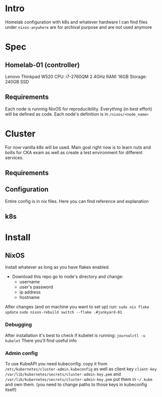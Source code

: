 # Intro
Homelab configuration with k8s and whatever hardware I can find
files under `nixos-anywhere` are for archival purpose and are not used anymore

# Spec
## Homelab-01 (controller)
Lenovo Thinkpad W520
CPU: i7-2760QM 2.4GHz
RAM: 16GB
Storage: 240GB SSD

## Requirements
Each node is running NixOS for reproducibility. Everything (in best effort) will be defined as code. Each node's definition is in `/nixos/<node_name>`

# Cluster
For now vanilla k8s will be used. Main goal right now is to learn nuts and bolts for CKA exam as well as create a test environment for different services.

## Requirements

## Configuration
Entire config is in nix files. Here you can find reference and explanation
## k8s

# Install
## NixOS
Install whatever as long as you have flakes enabled.
- Download this repo go to node's directory and change:
  - username
  - user's password
  - ip address
  - hostname

After changes (and on machine you want to set up) run:
`sudo nix flake update`
`sudo nixos-rebuild switch --flake .#junkyard-01`

### Debugging
After installation it's best to check if kubelet is running:
`journalctl -u kubelet`
There you'll find useful info

### Admin config
To use KubeAPI you need kubeconfig.
copy it from `/etc/kubernetes/cluster-admin.kubeconfig`
as well as client key `client-key /var/lib/kubernetes/secrets/cluster-admin-key.pem` and ` /var/lib/kubernetes/secrets/cluster-admin-key.pem`
put them in `~/.kube` and own them. (you need to change paths to those keys in kubeconfig itself)
